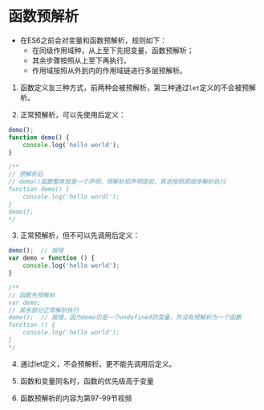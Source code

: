 # 函数预解析

* 在ES6之前会对变量和函数预解析，规则如下：
    - 在同级作用域种，从上至下先把变量、函数预解析；
    - 其余步骤按照从上至下再执行。
    - 作用域按照从外到内的作用域链进行多层预解析。

1. 函数定义友三种方式，前两种会被预解析，第三种通过`let`定义的不会被预解析。

2. 正常预解析，可以先使用后定义：
```javascript
demo();
function demo() {
    console.log('hello world');
}

/**
// 预解析后
// demo()函数整体就是一个声明，预解析把声明提前，其余按照原顺序解析执行
function demo() {
    console.log('hello wordl');
}
demo();
*/
```

3. 正常预解析，但不可以先调用后定义：
```javascript
demo();  // 报错
var demo = function () {
    console.log('hello world');
}

/**
// 函数先预解析
var demo;
// 其余部分正常解析执行
demo();  // 报错，因为demo仅是一个undefined的变量，并没有预解析为一个函数
function () {
    console.log('hello world');
}
*/
```

4. 通过let定义，不会预解析，更不能先调用后定义。

5. 函数和变量同名时，函数的优先级高于变量

6. 函数预解析的内容为第97-99节视频